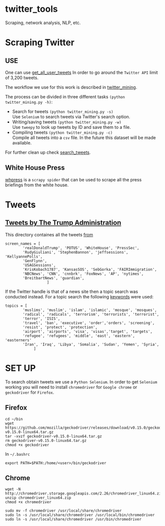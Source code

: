 # twitter_tools
Scraping, network analysis, NLP, etc.

# Scraping Twitter
## USE                                                                           
One can use [get_all_user_tweets](https://github.com/alejandrox1/muslim_ban/blob/master/mining_functions.py#L186)
In order to go around the `Twitter API` limit of 3,200 tweets.

The workflow we use for this work is described in
[twitter_mining](https://github.com/alejandrox1/muslim_ban/blob/master/twitter_mining.py).

The process can be divided in three different tasks `(python twitter_mining.py -h)`:

* Search for tweets `(python twitter_mining.py -s)` </br>
  Use `Selenium` to search tweets via Twitter's search option.
* Writing/saving tweets `(python twitter_mining.py -w)` </br>
  Use `tweepy` to look up tweets by ID and save them to a file.
* Compiling tweets `(python twitter_mining.py -c)` </br>
  Compile all tweets into a `csv` file.
  In the future this dataset will be made available.

For further clean up check
[search_tweets](https://github.com/alejandrox1/muslim_ban/blob/master/search_tweets.ipynb).

## White House Press
[whpress](https://github.com/alejandrox1/muslim_ban/blob/master/whpress/whpress/spiders/blog.py)
is a `scrapy spider` that can be used to scrape all the press briefings from
the white house. 

# Tweets
## [Tweets by The Trump Administration](https://github.com/alejandrox1/muslim_ban/tree/master/users)
This directory containes all the tweets [from](https://github.com/alejandrox1/muslim_ban/blob/master/twitter_mining.py#L137)
```
screen_names = [
        'realDonaldTrump', 'POTUS', 'WhiteHouse', 'PressSec',
        'RudyGiuliani', 'StephenBannon', 'jeffsessions', 'KellyannePolls',
        'GenFlynn',
        'USAGSessions',
        'KrisKobach1787', 'KansasSOS', 'SebGorka', 'FAIRImmigration',
        'NBCNews', 'CNN', 'cnnbrk', 'FoxNews', 'AP', 'nytimes', 
        'BreitbartNews', 'guardian',
                   ]
```

If the Twitter handle is that of a news site then a topic search was conducted instead. 
For a topic search the following [keywords](https://github.com/alejandrox1/muslim_ban/blob/master/twitter_mining.py#L146) were used:
```
topics = [
        'muslims', 'muslim', 'islam', 'islamic', 'mosque', 'mosques',
        'radical', 'radicals', 'terrorism', 'terrorists', 'terrorist', 
        'terror', 'ISIS', 
        'travel', 'ban', 'executive', 'order','orders', 'screening', 
        'resist', 'protect', 'protection',
        'airport', 'airports', 'visa', 'visas','target', 'targets',  
        'refugee', 'refugees', 'middle', 'east', 'eastern', 'easterners'
        'Iran', 'Iraq', 'Libya', 'Somalia', 'Sudan', 'Yemen', 'Syria',
             ]
```


# SET UP
To search obtain tweets we use a `Python Selenium`.
In order to get `Selenium` working you will need to install `chromedriver` for
`Google chrome` or `geckodriver` for `Firefox`.

## Firefox
```
cd ~/bin
wget https://github.com/mozilla/geckodriver/releases/download/v0.15.0/geckodriver-v0.15.0-linux64.tar.gz 
tar -xvzf geckodriver-v0.15.0-linux64.tar.gz
rm geckodriver-v0.15.0-linux64.tar.gz
chmod +x geckodriver
```

In `~/.bashrc`
```
export PATH=$PATH:/home/<user>/bin/geckodriver
```

## Chrome
```
wget -N http://chromedriver.storage.googleapis.com/2.26/chromedriver_linux64.zip
unzip chromedriver_linux64.zip
chmod +x chromedriver

sudo mv -f chromedriver /usr/local/share/chromedriver
sudo ln -s /usr/local/share/chromedriver /usr/local/bin/chromedriver
sudo ln -s /usr/local/share/chromedriver /usr/bin/chromedriver
```
